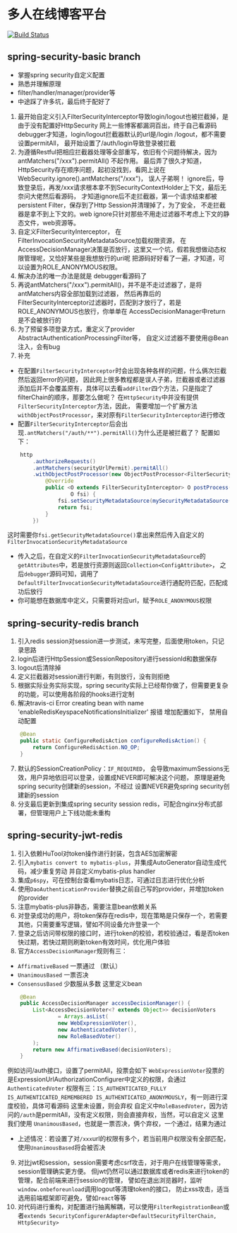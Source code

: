 # 多人在线博客平台

[![Build Status](https://travis-ci.com/zhengbigbig/Blogs.svg?branch=master)](https://travis-ci.com/zhengbigbig/Blogs)

## spring-security-basic branch
- 掌握spring security自定义配置
- 熟悉并理解原理
- filter/handler/manager/provider等
- 中途踩了许多坑，最后终于配好了
1. 最开始自定义引入FilterSecurityInterceptor导致login/logout也被拦截掉，是由于没有配置好HttpSecurity
网上一些博客都漏洞百出，终于自己看源码debugger才知道，login/logout拦截器默认的url是/login /logout，都不需要设置permitAll，
最开始设置了/auth/login导致登录被拦截
2. 为遵循Restful把相应拦截器处理等全部重写，依旧有个问题待解决，因为antMatchers("/xxx").permitAll() 不起作用。
最后弄了很久才知道，HttpSecurity存在顺序问题，起初没找到，看网上说在 WebSecurity.ignore().antMatchers("/xxx")，
误人子弟啊！
ignore后，导致登录后，再发/xxx请求根本拿不到SecurityContextHolder上下文，最后无奈问大佬然后看源码，
才知道ignore后不走拦截器，第一个请求结束都被persistent Filter，保存到了Http Session并清理掉了，为了安全，
不走拦截器是拿不到上下文的。web ignore只针对那些不用走过滤器不考虑上下文的静态文件，web资源等。
3. 自定义FilterSecurityInterceptor， 在FilterInvocationSecurityMetadataSource加载权限资源，
在AccessDecisionManager决策是否放行，这里又一个坑，假若我想做动态权限管理呢，又恰好某些是我想放行的uri呢
把源码好好看了一遍，才知道，可以设置为ROLE_ANONYMOUS权限。
4. 解决办法的唯一办法是就是  debugger看源码了
5. 再说antMatchers("/xxx").permitAll()，并不是不走过滤器了，是将antMatchers内容全部加载到过滤器，
然后再靠后的FilterSecurityInterceptor过滤器时，匹配到才放行了，若是ROLE_ANONYMOUS也放行，你单单在
AccessDecisionManager中return是不会被放行的
6. 为了预留多项登录方式，重定义了provider AbstractAuthenticationProcessingFilter等，
自定义过滤器不要使用@Bean注入，会有bug
7. 补充
- 在配置```FilterSecurityInterceptor```时会出现各种各样的问题，什么俩次拦截然后返回error的问题，
因此网上很多教程都是误人子弟，拦截器或者过滤器添加后并不会覆盖原有，具体可以去看```addFilter```四个方法，只是指定了filterChain的顺序，那要怎么做呢？
在```HttpSecurity```中并没有提供```FilterSecurityInterceptor```方法，因此，
需要增加一个扩展方法```withObjectPostProcessor```，来对原有```FilterSecurityInterceptor```进行修改
- 配置```FilterSecurityInterceptor```后会出现```.antMatchers("/auth/**").permitAll()```为什么还是被拦截了？
配置如下：
```java
    http
        .authorizeRequests()
        .antMatchers(securityUrlPermit).permitAll()
        .withObjectPostProcessor(new ObjectPostProcessor<FilterSecurityInterceptor>() {
            @Override
            public <O extends FilterSecurityInterceptor> O postProcess(
                    O fsi) {
                fsi.setSecurityMetadataSource(mySecurityMetadataSource(fsi.getSecurityMetadataSource()));
                return fsi;
            }
        })
```
这时需要你```fsi.getSecurityMetadataSource()```拿出来然后传入自定义的```FilterInvocationSecurityMetadataSource```
- 传入之后，在自定义的```FilterInvocationSecurityMetadataSource```的```getAttributes```中，若是放行资源则返回```Collection<ConfigAttribute>```，
之后```debugger```源码可知，调用了```DefaultFilterInvocationSecurityMetadataSource```进行通配符匹配，匹配成功后放行
- 你可能想在数据库中定义，只需要将对应url，赋予```ROLE_ANONYMOUS```权限

## spring-security-redis branch
1. 引入redis session对session进一步测试，未写完整，后面使用token，只记录思路
2. login后进行HttpSession或SessionRepository进行sessionId和数据保存
3. logout后清除掉
4. 定义拦截器对session进行判断，有则放行，没有则拒绝
5. 根据实际业务实际实现，spring security实际上已经帮你做了，但需要更复杂的功能，可以使用各阶段的hooks进行定制
6. 解决travis-ci Error creating bean with name 'enableRedisKeyspaceNotificationsInitializer' 报错
增加配置如下， 禁用自动配置

```java
    @Bean
    public static ConfigureRedisAction configureRedisAction() {
        return ConfigureRedisAction.NO_OP;
    }
```
7. 默认的SessionCreationPolicy：```IF_REQUIRED```，
会导致maximumSessions无效，用户异地依旧可以登录，设置成NEVER即可解决这个问题，
原理是避免spring security创建新的session，不经过
设置NEVER避免spring security创建新的session 
8. 分支最后更新到集成spring security session redis，可配合nginx分布式部署，但管理用户上下线功能未重构

## spring-security-jwt-redis 
1. 引入依赖HuTool对token操作进行封装，包含AES加密解密
2. 引入```mybatis convert to mybatis-plus```，并集成AutoGenerator自动生成代码，减少重复劳动
并自定义mybatis-plus handler
3. 集成```p6spy```，可在控制台查看mybatis日志，可通过日志进行优化分析
4. 使用```DaoAuthenticationProvider```替换之前自己写的provider，并增加token的provider
5. 注意mybatis-plus非静态，需要注意bean依赖关系
6. 对登录成功的用户，将token保存在redis中，现在策略是只保存一个，若需要其他，只需要重写逻辑，譬如不同设备允许登录一个
7. 登录之后访问带权限的接口时，进行token的校验，若校验通过，看是否token快过期，若快过期则刷新token有效时间，优化用户体验
8. 官方```AccessDecisionManager```规则有三：
- ```AffirmativeBased``` 一票通过 （默认）
- ```UnanimousBased``` 一票否决
- ```ConsensusBased``` 少数服从多数
这里定义bean
```java
    @Bean
    public AccessDecisionManager accessDecisionManager() {
        List<AccessDecisionVoter<? extends Object>> decisionVoters
                = Arrays.asList(
                new WebExpressionVoter(),
                new AuthenticatedVoter(),
                new RoleBasedVoter()
        );
        return new AffirmativeBased(decisionVoters);
    }
```
例如访问/auth接口，设置了permitAll，投票会如下
```WebExpressionVoter```投票的是ExpressionUrlAuthorizationConfigurer中定义的权限，会通过
```AuthenticatedVoter``` 权限有三：```IS_AUTHENTICATED_FULLY IS_AUTHENTICATED_REMEMBERED IS_AUTHENTICATED_ANONYMOUSLY```，有一则进行深度校验，具体可看源码
这里未设置，则会弃权 
自定义中```RoleBasedVoter```，因为访问的```/auth```是permitAll，没有定义权限，则会直接弃权，当然，可以自定义
这里我们使用 ```UnanimousBased```，也就是一票否决，俩个弃权，一个通过，结果为通过
- 上述情况：若设置了对```/xxx```url的权限有多个，若当前用户权限没有全部匹配，使用```UnanimousBased```将会被否决
9. 对比jwt和session，session需要考虑csrf攻击，对于用户在线管理等需求，session管理确实更方便。
但jwt仍然可以通过数据库或者redis来进行token的管理，配合前端来进行session的管理，
譬如在退出浏览器时，监听```window.οnbefοreunlοad```调用logout等清理token的接口，
防止xss攻击，适当选用前端框架即可避免，譬如```react```等等
10. 对代码进行重构，对配置进行抽离解耦，可以使用```FilterRegistrationBean```或者```extends SecurityConfigurerAdapter<DefaultSecurityFilterChain, HttpSecurity>```
